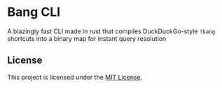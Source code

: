 # Bang CLI

A blazingly fast CLI made in rust that compiles DuckDuckGo-style `!bang` shortcuts into a binary map for instant query resolution

## License

This project is licensed under the [MIT License](./LICENSE).
